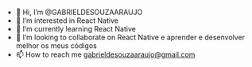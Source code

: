 - 👋 Hi, I’m @GABRIELDESOUZAARAUJO
- 👀 I’m interested in React Native       
- 🌱 I’m currently learning  React Native
- 💞️ I’m looking to collaborate on  React Native e aprender e desenvolver melhor os meus códigos
- 📫 How to reach me  gabrieldesouzaaraujo@gmail.com

<!---
GABRIELDESOUZAARAUJO/GABRIELDESOUZAARAUJO is a ✨ special ✨ repository because its `README.md` (this file) appears on your GitHub profile.
You can click the Preview link to take a look at your changes.
--->
